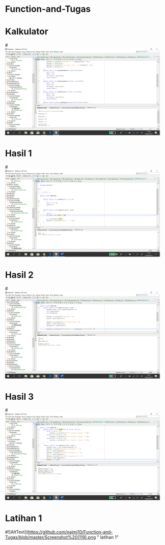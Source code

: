 # Function-and-Tugas
# Kalkulator
#![AltText](https://github.com/najmi10/Function-and-Tugas/blob/master/KALKULATOR.png "Kalkulator")
# Hasil 1
#![AltText](https://github.com/najmi10/Function-and-Tugas/blob/master/Lat2.png "Hasil Satu")
# Hasil 2
#![AltText](https://github.com/najmi10/Function-and-Tugas/blob/master/Lat4.png "Hasil Dua")
# Hasil 3
#![AltText](https://github.com/najmi10/Function-and-Tugas/blob/master/Lat5.png "Hasil Tiga")
# Latihan 1
#![AltText](https://github.com/najmi10/Function-and-Tugas/blob/master/Screenshot%20(119).png " latihan 1"
